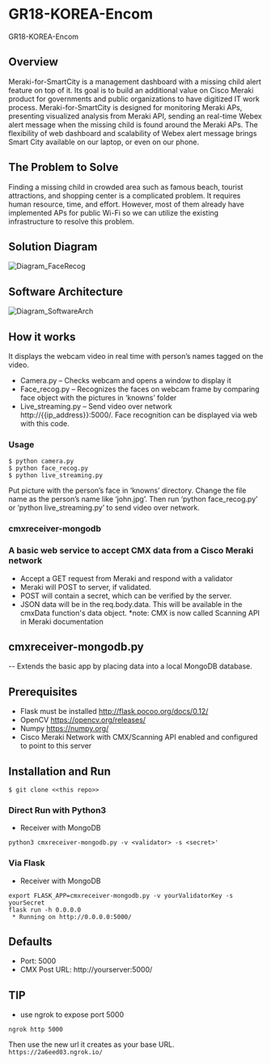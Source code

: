 # GR18-KOREA-Encom
GR18-KOREA-Encom

## Overview
Meraki-for-SmartCity is a management dashboard with a missing child alert feature on top of it. Its goal is to build an additional value on Cisco Meraki product for governments and public organizations to have digitized IT work process. Meraki-for-SmartCity is designed for monitoring Meraki APs, presenting visualized analysis from Meraki API, sending an real-time Webex alert message when the missing child is found around the Meraki APs. The flexibility of web dashboard and scalability of Webex alert message brings Smart City available on our laptop, or even on our phone.

## The Problem to Solve 
Finding a missing child in crowded area such as famous beach, tourist attractions, and shopping center is a complicated problem. It requires human resource, time, and effort. However, most of them already have implemented APs for public Wi-Fi so we can utilize the existing infrastructure to resolve this problem.

## Solution Diagram
![Diagram_FaceRecog](https://user-images.githubusercontent.com/73694660/120415183-146b0200-c396-11eb-8342-ecb76900dad1.png)

## Software Architecture
![Diagram_SoftwareArch](https://user-images.githubusercontent.com/73694660/120415190-1765f280-c396-11eb-84b1-30433788c359.png)

## How it works
It displays the webcam video in real time with person’s names tagged on the video.
* Camera.py – Checks webcam and opens a window to display it
* Face_recog.py – Recognizes the faces on webcam frame by comparing face object with the pictures in ‘knowns’ folder
* Live_streaming.py – Send video over network http://{{ip_address}}:5000/. Face recognition can be displayed via web with this code.
### Usage
```
$ python camera.py
$ python face_recog.py
$ python live_streaming.py
```
Put picture with the person’s face in ‘knowns’ directory. Change the file name as the person’s name like ‘john.jpg’. Then run ‘python face_recog.py’ or ‘python live_streaming.py’ to send video over network.


### cmxreceiver-mongodb

### A basic web service to accept CMX data from a Cisco Meraki network
- Accept a GET request from Meraki and respond with a validator
- Meraki will POST to server, if validated.
- POST will contain a secret, which can be verified by the server.
- JSON data will be in the req.body.data. This will be available in the cmxData function's data object.
*note: CMX is now called Scanning API in Meraki documentation

## cmxreceiver-mongodb.py
-- Extends the basic app by placing data into a local MongoDB database.

## Prerequisites
* Flask must be installed
http://flask.pocoo.org/docs/0.12/
* OpenCV
https://opencv.org/releases/
* Numpy
https://numpy.org/
* Cisco Meraki Network with CMX/Scanning API enabled and configured to point to this server

## Installation and Run
```
$ git clone <<this repo>>
```
### Direct Run with Python3
* Receiver with MongoDB
```
python3 cmxreceiver-mongodb.py -v <validator> -s <secret>'
```

### Via Flask
* Receiver with MongoDB
```
export FLASK_APP=cmxreceiver-mongodb.py -v yourValidatorKey -s yourSecret
flask run -h 0.0.0.0
 * Running on http://0.0.0.0:5000/
```

## Defaults
* Port: 5000
* CMX Post URL: http://yourserver:5000/

## TIP
* use ngrok to expose port 5000
```
ngrok http 5000
```
Then use the new url it creates as your base URL. `https://2a6eed03.ngrok.io/`


